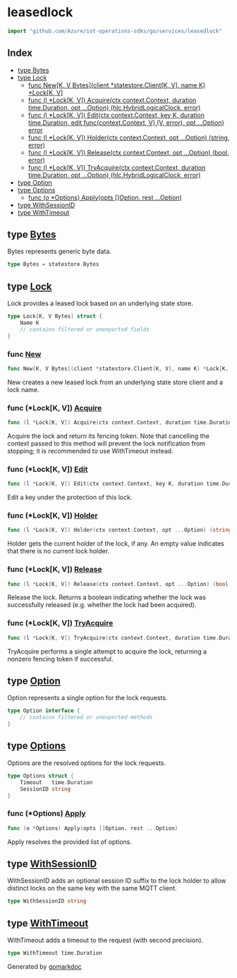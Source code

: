 <!-- Code generated by gomarkdoc. DO NOT EDIT -->

# leasedlock

```go
import "github.com/Azure/iot-operations-sdks/go/services/leasedlock"
```

## Index

- [type Bytes](<#Bytes>)
- [type Lock](<#Lock>)
  - [func New\[K, V Bytes\]\(client \*statestore.Client\[K, V\], name K\) \*Lock\[K, V\]](<#New>)
  - [func \(l \*Lock\[K, V\]\) Acquire\(ctx context.Context, duration time.Duration, opt ...Option\) \(hlc.HybridLogicalClock, error\)](<#Lock[K, V].Acquire>)
  - [func \(l \*Lock\[K, V\]\) Edit\(ctx context.Context, key K, duration time.Duration, edit func\(context.Context, V\) \(V, error\), opt ...Option\) error](<#Lock[K, V].Edit>)
  - [func \(l \*Lock\[K, V\]\) Holder\(ctx context.Context, opt ...Option\) \(string, error\)](<#Lock[K, V].Holder>)
  - [func \(l \*Lock\[K, V\]\) Release\(ctx context.Context, opt ...Option\) \(bool, error\)](<#Lock[K, V].Release>)
  - [func \(l \*Lock\[K, V\]\) TryAcquire\(ctx context.Context, duration time.Duration, opt ...Option\) \(hlc.HybridLogicalClock, error\)](<#Lock[K, V].TryAcquire>)
- [type Option](<#Option>)
- [type Options](<#Options>)
  - [func \(o \*Options\) Apply\(opts \[\]Option, rest ...Option\)](<#Options.Apply>)
- [type WithSessionID](<#WithSessionID>)
- [type WithTimeout](<#WithTimeout>)


<a name="Bytes"></a>
## type [Bytes](<https://github.com/Azure/iot-operations-sdks/blob/main/go/services/leasedlock/lock.go#L15>)

Bytes represents generic byte data.

```go
type Bytes = statestore.Bytes
```

<a name="Lock"></a>
## type [Lock](<https://github.com/Azure/iot-operations-sdks/blob/main/go/services/leasedlock/lock.go#L18-L22>)

Lock provides a leased lock based on an underlying state store.

```go
type Lock[K, V Bytes] struct {
    Name K
    // contains filtered or unexported fields
}
```

<a name="New"></a>
### func [New](<https://github.com/Azure/iot-operations-sdks/blob/main/go/services/leasedlock/lock.go#L27>)

```go
func New[K, V Bytes](client *statestore.Client[K, V], name K) *Lock[K, V]
```

New creates a new leased lock from an underlying state store client and a lock name.

<a name="Lock[K, V].Acquire"></a>
### func \(\*Lock\[K, V\]\) [Acquire](<https://github.com/Azure/iot-operations-sdks/blob/main/go/services/leasedlock/lock.go#L65-L69>)

```go
func (l *Lock[K, V]) Acquire(ctx context.Context, duration time.Duration, opt ...Option) (hlc.HybridLogicalClock, error)
```

Acquire the lock and return its fencing token. Note that cancelling the context passed to this method will prevent the lock notification from stopping; it is recommended to use WithTimeout instead.

<a name="Lock[K, V].Edit"></a>
### func \(\*Lock\[K, V\]\) [Edit](<https://github.com/Azure/iot-operations-sdks/blob/main/go/services/leasedlock/edit.go#L13-L19>)

```go
func (l *Lock[K, V]) Edit(ctx context.Context, key K, duration time.Duration, edit func(context.Context, V) (V, error), opt ...Option) error
```

Edit a key under the protection of this lock.

<a name="Lock[K, V].Holder"></a>
### func \(\*Lock\[K, V\]\) [Holder](<https://github.com/Azure/iot-operations-sdks/blob/main/go/services/leasedlock/lock.go#L140-L143>)

```go
func (l *Lock[K, V]) Holder(ctx context.Context, opt ...Option) (string, error)
```

Holder gets the current holder of the lock, if any. An empty value indicates that there is no current lock holder.

<a name="Lock[K, V].Release"></a>
### func \(\*Lock\[K, V\]\) [Release](<https://github.com/Azure/iot-operations-sdks/blob/main/go/services/leasedlock/lock.go#L124-L127>)

```go
func (l *Lock[K, V]) Release(ctx context.Context, opt ...Option) (bool, error)
```

Release the lock. Returns a boolean indicating whether the lock was successfully released \(e.g. whether the lock had been acquired\).

<a name="Lock[K, V].TryAcquire"></a>
### func \(\*Lock\[K, V\]\) [TryAcquire](<https://github.com/Azure/iot-operations-sdks/blob/main/go/services/leasedlock/lock.go#L40-L44>)

```go
func (l *Lock[K, V]) TryAcquire(ctx context.Context, duration time.Duration, opt ...Option) (hlc.HybridLogicalClock, error)
```

TryAcquire performs a single attempt to acquire the lock, returning a nonzero fencing token if successful.

<a name="Option"></a>
## type [Option](<https://github.com/Azure/iot-operations-sdks/blob/main/go/services/leasedlock/options.go#L14>)

Option represents a single option for the lock requests.

```go
type Option interface {
    // contains filtered or unexported methods
}
```

<a name="Options"></a>
## type [Options](<https://github.com/Azure/iot-operations-sdks/blob/main/go/services/leasedlock/options.go#L17-L20>)

Options are the resolved options for the lock requests.

```go
type Options struct {
    Timeout   time.Duration
    SessionID string
}
```

<a name="Options.Apply"></a>
### func \(\*Options\) [Apply](<https://github.com/Azure/iot-operations-sdks/blob/main/go/services/leasedlock/options.go#L31-L34>)

```go
func (o *Options) Apply(opts []Option, rest ...Option)
```

Apply resolves the provided list of options.

<a name="WithSessionID"></a>
## type [WithSessionID](<https://github.com/Azure/iot-operations-sdks/blob/main/go/services/leasedlock/options.go#L27>)

WithSessionID adds an optional session ID suffix to the lock holder to allow distinct locks on the same key with the same MQTT client.

```go
type WithSessionID string
```

<a name="WithTimeout"></a>
## type [WithTimeout](<https://github.com/Azure/iot-operations-sdks/blob/main/go/services/leasedlock/options.go#L23>)

WithTimeout adds a timeout to the request \(with second precision\).

```go
type WithTimeout time.Duration
```

Generated by [gomarkdoc](<https://github.com/princjef/gomarkdoc>)
